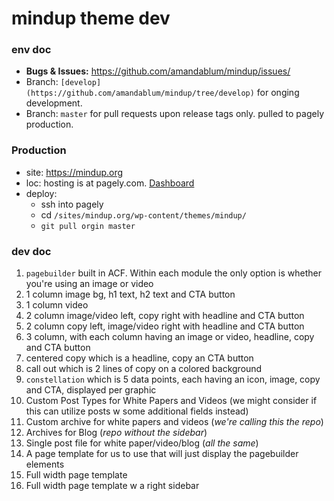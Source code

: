 # mindup theme dev

### env doc
- **Bugs & Issues:** https://github.com/amandablum/mindup/issues/
- Branch: `[develop](https://github.com/amandablum/mindup/tree/develop)` for onging development.
- Branch: `master` for pull requests upon release tags only. pulled to pagely production.

### Production
- site: https://mindup.org
- loc: hosting is at pagely.com. [Dashboard](https://atomic.pagely.com/apps/details/18772)
- deploy:
	- ssh into pagely
	- cd `/sites/mindup.org/wp-content/themes/mindup/`
	- `git pull orgin master`

### dev doc
1. `pagebuilder` built in ACF. Within each module the only option is whether you're using an image or video
  1. 1 column image bg, h1 text, h2 text and CTA button
  2. 1 column video
  3. 2 column image/video left, copy right with headline and CTA button
  4. 2 column copy left, image/video right with headline and CTA button
  5. 3 column, with each column having an image or video, headline, copy and CTA button
  6. centered copy which is a headline, copy an CTA button
  7. call out which is 2 lines of copy on a colored background
  8. `constellation` which is 5 data points, each having an icon, image, copy and CTA, displayed per graphic
2. Custom Post Types for White Papers and Videos (we might consider if this can utilize posts w some additional fields instead)
3. Custom archive for white papers and videos (*we're calling this the repo*)
4. Archives for Blog (*repo without the sidebar*)
5. Single post file for white paper/video/blog (*all the same*)
6. A page template for us to use that will just display the pagebuilder elements
7. Full width page template
8. Full width page template w a right sidebar
